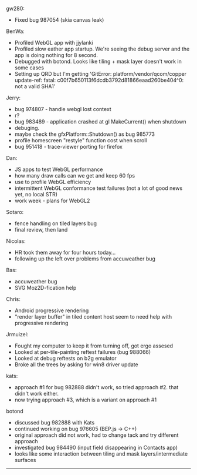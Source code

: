 gw280:
* Fixed bug 987054 (skia canvas leak)

BenWa:
* Profiled WebGL app with jjylanki
* Profiled slow eather app startup. We're seeing the debug server and the app is doing nothing for 8 second.
* Debugged with botond. Looks like tiling + mask layer doesn't work in some cases
* Setting up QRD but I'm getting 'GitError: platform/vendor/qcom/copper update-ref: fatal: c00f7b650113f6dcdb3792d81866eaad260be404^0: not a valid SHA1'

Jerry:
* bug 974807 - handle webgl lost context
* r?
* bug 983489 - application crashed at gl MakeCurrent() when shutdown
* debuging.
* maybe check the gfxPlatform::Shutdown() as bug 985773
* profile homescreen "restyle" function cost when scroll
* bug 951418 - trace-viewer porting for firefox

Dan:
* JS apps to test WebGL performance
* how many draw calls can we get and keep 60 fps
* use to profile WebGL efficiency
* intermittent WebGL conformance test failures (not a lot of good news yet, no local STR)
* work week - plans for WebGL2

Sotaro:
* fence handling on tiled layers bug
* final review, then land

Nicolas:
* HR took them away for four hours today…
* following up the left over problems from accuweather bug

Bas:
* accuweather bug
* SVG Moz2D-fication help

Chris:
* Android progressive rendering
* "render layer buffer" in tiled content host seem to need help with progressive rendering

Jrmuizel:
* Fought my computer to keep it from turning off, got ergo assesed
* Looked at per-tile-painting reftest failures (bug 988066)
* Looked at debug reftests on b2g emulator
* Broke all the trees by asking for win8 driver update

kats:
* approach #1 for bug 982888 didn't work, so tried approach #2. that didn't work either.
* now trying approach #3, which is a variant on approach #1

botond
* discussed bug 982888 with Kats
* continued working on bug 976605 (BEP.js -> C++)
* original approach did not work, had to change tack and try different approach
* investigated bug 984490 (input field disappearing in Contacts app)
* looks like some interaction between tiling and mask layers/intermediate surfaces

________________


